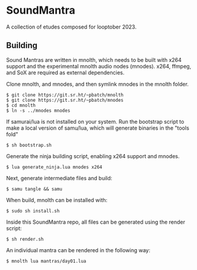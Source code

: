 # SoundMantra
A collection of etudes composed for looptober 2023.

## Building
Sound Mantras are written in mnolth, which needs
to be built with x264 support and the experimental
mnolth audio nodes (mnodes). x264, ffmpeg, and
SoX are required as external dependencies.

Clone mnolth, and mnodes, and then symlink mnodes
in the mnolth folder.

```
$ git clone https://git.sr.ht/~pbatch/mnolth
$ git clone https://git.sr.ht/~pbatch/mnodes
$ cd mnolth
$ ln -s ../mnodes mnodes
```

If samurai/lua is not installed on your system.
Run the bootstrap script to make a local
version of samu/lua, which will generate binaries
in the "tools fold"

```
$ sh bootstrap.sh
```

Generate the ninja building script, enabling x264
support and mnodes.

```
$ lua generate_ninja.lua mnodes x264
```

Next, generate intermediate files and build:

```
$ samu tangle && samu
```

When build, mnolth can be installed with:

```
$ sudo sh install.sh
```

Inside this SoundMantra repo, all files can be
generated using the render script:

```
$ sh render.sh
```

An individual mantra can be rendered in the following
way:


```
$ mnolth lua mantras/day01.lua
```
